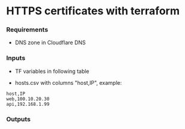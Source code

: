# HTTPS certificates with terraform

### Requirements

- DNS zone in Cloudflare DNS

### Inputs

- TF variables in following table

- hosts.csv with columns "host,IP", example:
```
host,IP
web,100.10.20.30
api,192.168.1.99
```

### Outputs


